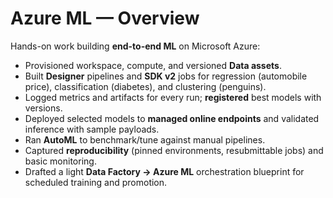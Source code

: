 # Azure ML — Overview

Hands-on work building **end-to-end ML** on Microsoft Azure:
- Provisioned workspace, compute, and versioned **Data assets**.
- Built **Designer** pipelines and **SDK v2** jobs for regression (automobile price), classification (diabetes), and clustering (penguins).
- Logged metrics and artifacts for every run; **registered** best models with versions.
- Deployed selected models to **managed online endpoints** and validated inference with sample payloads.
- Ran **AutoML** to benchmark/tune against manual pipelines.
- Captured **reproducibility** (pinned environments, resubmittable jobs) and basic monitoring.
- Drafted a light **Data Factory → Azure ML** orchestration blueprint for scheduled training and promotion.

